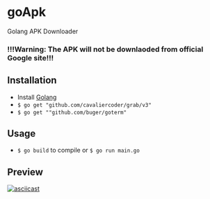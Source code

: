 # goApk
Golang APK Downloader

### !!!Warning: The APK will not be downlaoded from official Google site!!!

## Installation
* Install [Golang](https://golang.org/dl/)
* `$ go get "github.com/cavaliercoder/grab/v3"`
* `$ go get ""github.com/buger/goterm"`

## Usage
* `$ go build` to compile or `$ go run main.go`

## Preview
[![asciicast](https://asciinema.org/a/420816.png)](https://asciinema.org/a/420816?autoplay=1)
